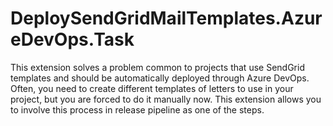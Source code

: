 # DeploySendGridMailTemplates.AzureDevOps.Task
This extension solves a problem common to projects that use SendGrid templates and should be automatically deployed through Azure DevOps.  Often, you need to create different templates of letters to use in your project, but you are forced to do it manually now. This extension allows you to involve this process in release pipeline as one of the steps.
